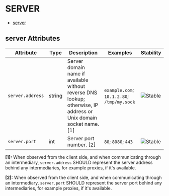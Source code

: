 
<!--- Hugo front matter used to generate the website version of this page:
--->

# SERVER

- [server](#server)


## server Attributes

| Attribute  | Type | Description  | Examples  | Stability |
|---|---|---|---|---|
| `server.address` | string | Server domain name if available without reverse DNS lookup; otherwise, IP address or Unix domain socket name. [1] | `example.com`; `10.1.2.80`; `/tmp/my.sock` | ![Stable](https://img.shields.io/badge/-stable-lightgreen) |
| `server.port` | int | Server port number. [2] | `80`; `8080`; `443` | ![Stable](https://img.shields.io/badge/-stable-lightgreen) |


**[1]:** When observed from the client side, and when communicating through an intermediary, `server.address` SHOULD represent the server address behind any intermediaries, for example proxies, if it's available.

**[2]:** When observed from the client side, and when communicating through an intermediary, `server.port` SHOULD represent the server port behind any intermediaries, for example proxies, if it's available.


